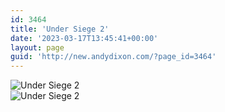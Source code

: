 ```yaml
---
id: 3464
title: 'Under Siege 2'
date: '2023-03-17T13:45:41+00:00'
layout: page
guid: 'http://new.andydixon.com/?page_id=3464'
---
```


![Under Siege 2](https://i0.wp.com/assets.g8x2.ldn.idrivee2-23.com/posters/Under%20Siege%202%2001.jpg?w=1200&ssl=1 "Under Siege 2")  
![Under Siege 2](https://i0.wp.com/assets.g8x2.ldn.idrivee2-23.com/posters/Under%20Siege%202%2002.jpg?w=1200&ssl=1 "Under Siege 2")